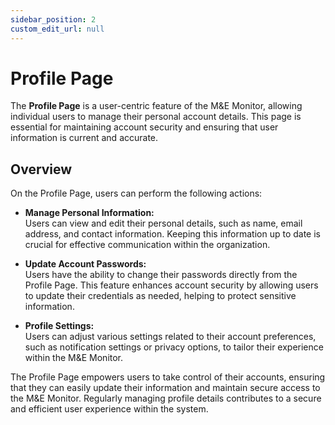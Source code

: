 ```yaml
---
sidebar_position: 2
custom_edit_url: null
---
```


# Profile Page

The **Profile Page** is a user-centric feature of the M&E Monitor, allowing individual users to manage their personal account details. This page is essential for maintaining account security and ensuring that user information is current and accurate.

## Overview

On the Profile Page, users can perform the following actions:

- **Manage Personal Information:**  
  Users can view and edit their personal details, such as name, email address, and contact information. Keeping this information up to date is crucial for effective communication within the organization.

- **Update Account Passwords:**  
  Users have the ability to change their passwords directly from the Profile Page. This feature enhances account security by allowing users to update their credentials as needed, helping to protect sensitive information.

- **Profile Settings:**  
  Users can adjust various settings related to their account preferences, such as notification settings or privacy options, to tailor their experience within the M&E Monitor.

The Profile Page empowers users to take control of their accounts, ensuring that they can easily update their information and maintain secure access to the M&E Monitor. Regularly managing profile details contributes to a secure and efficient user experience within the system.